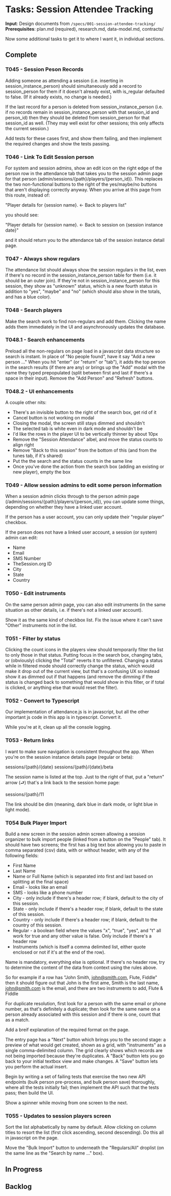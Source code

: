 # Tasks: Session Attendee Tracking

**Input**: Design documents from `/specs/001-session-attendee-tracking/`
**Prerequisites**: plan.md (required), research.md, data-model.md, contracts/

Now some additional tasks to get it to where I want it, in individual sections.

## Complete

### T045 - Session Peson Records

Adding someone as attending a session (i.e. inserting in session_instance_person) should simultaneously add a record to session_person for them if it doesn't already exist, with is_regular defaulted to false. (If it already exists, no change is needed.)

If the last record for a person is deleted from session_instance_person (i.e. if no records remain in session_instance_person with that session_id and person_id) then they should be deleted from session_person for that session_id as well. (They may well exist for other sessions; this only affects the current session.)

Add tests for these cases first, and show them failing, and then implement the required changes and show the tests passing.

### T046 - Link To Edit Session person

For system and session admins, show an edit icon on the right edge of the person row in the attendance tab that takes you to the session admin page for that person (admin/sessions/{path}/players/{person_id}). This replaces the two non-functional buttons to the right of the yes/maybe/no buttons that aren't displaying correctly anyway. When you arrive at this page from this route, instead of:

"Player details for {session name}. ← Back to players list"

you should see:

"Player details for {session name}. ← Back to session on {session instance date}"

and it should return you to the attendance tab of the session instance detail page. 

### T047 - Always show regulars

The attendance list should always show the session regulars in the list, even if there's no record in the session_instance_person table for them (i.e. it should be an outer join). If they're not in session_instance_person for this session, they show as "unknown" status, which is a new fourth status in addition to "yes", "maybe" and "no" (which should also show in the totals, and has a blue color).

### T048 - Search players

Make the search work to find non-regulars and add them. Clicking the name adds them immediately in the UI and asynchronously updates the database.


### T048.1 - Search enhancements

Preload all the non-regulars on page load in a javascript data structure so search is instant.
In place of "No people found", have it say "Add a new person ..."
When you hit "enter" (or "return" or "tab"), it adds the top person in the search results (if there are any) or brings up the "Add" modal with the name they typed prepopulated (split between first and last if there's a space in their input).
Remove the "Add Person" and "Refresh" buttons.

### T048.2 - UI enhancements

A couple other nits:

- There's an invisible button to the right of the search box, get rid of it
- Cancel button is not working on modal
- Closing the modal, the screen still stays dimmed and shouldn't
- The selected tab is white even in dark mode and shouldn't be
- I'd like the rows in the player UI to be vertically thinner by about 10px
- Remove the "Session Attendance" albel, and move the status counts to align right
- Remove "Back to this session" from the bottom of this (and from the tunes tab, if it's shared)
- Put the the search and the status counts in the same line
- Once you've done the action from the search box (adding an existing or new player), empty the box


### T049 - Allow session admins to edit some person information

When a session admin clicks through to the person admin page (/admin/sessions/{path}/players/{person_id}), you can update some things, depending on whether they have a linked user account.

If the person has a user account, you can only update their "regular player" checkbox.

If the person does not have a linked user account, a session (or system) admin can edit:
- Name
- Email
- SMS Number
- TheSession.org ID
- City
- State
- Country


### T050 - Edit instruments

On the same person admin page, you can also edit instruments (in the same situation as other details, i.e. if there's not a linked user account).

Show it as the same kind of checkbox list. Fix the issue where it can't save "Other" instruments not in the list.


### T051 - Filter by status

Clicking the count icons in the players view should temporarily filter the list to only those in that status. Putting focus in the search box, changing tabs, or (obviously) clicking the "Total" reverts it to unfiltered. Changing a status while in filtered mode should correctly change the status, which would make it drop out of the current view, but that's a confusing UX so instead show it as dimmed out if that happens (and remove the dimming if the status is changed back to something that would show in this filter, or if total is clicked, or anything else that would reset the filter).

### T052 - Convert to Typescript

Our implementation of attendance.js is in javascript, but all the other important js code in this app is in typescript. Convert it.

While you're at it, clean up all the console logging.

### T053 - Return links

I want to make sure navigation is consistent throughout the app. When you're on the session instance details page (regular or beta):

sessions/{path}/{date}
sessions/{path}/{date}/beta

The session name is listed at the top. Just to the right of that, put a "return" arrow (⮐) that's a link back to the session home page:

sessions/{path}/11

The link should be dim (meaning, dark blue in dark mode, or light blue in light mode).

### T054 Bulk Player Import

Build a new screen in the session admin screen allowing a session organizer to bulk import people (linked from a button on the "People" tab). It should have two screens; the first has a big text box  allowing you to paste in comma separated (csv) data, with or without header, with any of the following fields:
- First Name
- Last Name
- Name or Full Name (which is separated into first and last based on splitting at the final space)
- Email - looks like an email
- SMS - looks like a phone number
- City - only include if there's a header row; if blank, default to the city of this session.
- State - only include if there's a header row; if blank, default to the state of this session.
- Country - only include if there's a header row; if blank, default to the country of this session.
- Regular - a boolean field where the values "x", "true", "yes", and "t" all work for true and any other value is false. Only include if there's a header row
- Instruments (which is itself a comma delimited list, either quote enclosed or not if it's at the end of the row).

Name is mandatory, everything else is optional. If there's no header row, try to determine the content of the data from context using the rules above.

So for example if a row has "John Smith, john@smith.com, Flute, Fiddle" then it should figure out that John is the first ame, Smith is the last name, john@smith.com is the email, and there are two instruments to add, Flute & Fiddle

For duplicate resolution, first look for a person with the same email or phone number, as that's definitely a duplicate; then look for the same name on a person already associated with this session and if there is one, count that as a match.

Add a breif explanation of the required format on the page.

The entry page has a "Next" button which brings you to the second stage: a preview of what would get created, shown as a grid, with "instruments" as a single comma-delimited column. The grid clearly shows which records are not being imported because they're duplicates. A "Back" button lets you go back to your initial textbox view and make changes. A "Save" button lets you perform the actual insert.

Begin by writing a set of failing tests that exercise the two new API endpoints (bulk person pre-process, and bulk person save) thoroughly, where all the tests initially fail; then implement the API such that the tests pass; then build the UI.

Show a spinner while moving from one screen to the next.

### T055 - Updates to session players screen

Sort the list alphabetically by name by default. Allow clicking on column titles to resort the list (first click ascending, second descending). Do this all in javascript on the page.

Move the "Bulk Import" button to underneath the "Regulars/All" droplist (on the same line as the "Search by name ..." box).

## In Progress

## Backlog
